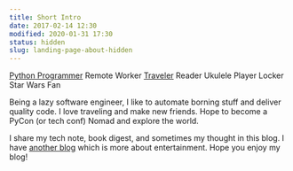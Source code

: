 ```yaml
---
title: Short Intro
date: 2017-02-14 12:30
modified: 2020-01-31 17:30
status: hidden
slug: landing-page-about-hidden
---
```


<script src="https://cdnjs.cloudflare.com/ajax/libs/font-awesome/5.12.0/js/all.min.js"></script>

[<i class="fab fa-lg fa-python"></i> Python Programmer](https://lee-w.github.io/pycon-note/)
<i class="fas fa-laptop-code"></i> Remote Worker
[<i class="fas fa-lg fa-camera"></i> Traveler](https://lee-w.github.io/travlog/)
<i class="fas fa-lg fa-book"></i> Reader
<i class="fas fa-lg fa-music"></i> Ukulele Player
<i class="fas fa-lg fa-lock"></i> Locker
<i class="fab fa-lg fa-rebel"></i> Star Wars Fan

Being a lazy software engineer, I like to automate borning stuff and deliver quality code.
I love traveling and make new friends. Hope to become a PyCon (or tech conf) Nomad and explore the world.

I share my tech note, book digest, and sometimes my thought in this blog.
I have [another blog](https://lee-w.github.io/travlog/) which is more about entertainment.
Hope you enjoy my blog!
